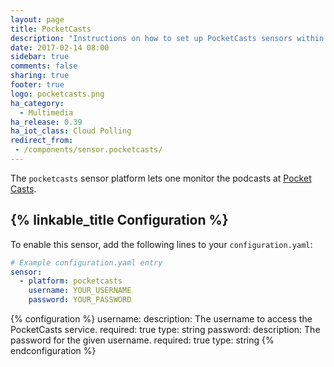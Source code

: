 ```yaml
---
layout: page
title: PocketCasts
description: "Instructions on how to set up PocketCasts sensors within Home Assistant."
date: 2017-02-14 08:00
sidebar: true
comments: false
sharing: true
footer: true
logo: pocketcasts.png
ha_category:
  - Multimedia
ha_release: 0.39
ha_iot_class: Cloud Polling
redirect_from:
 - /components/sensor.pocketcasts/
---
```


The `pocketcasts` sensor platform lets one monitor the podcasts at [Pocket Casts](https://play.pocketcasts.com/).

## {% linkable_title Configuration %}

To enable this sensor, add the following lines to your `configuration.yaml`:

```yaml
# Example configuration.yaml entry
sensor:
  - platform: pocketcasts
    username: YOUR_USERNAME
    password: YOUR_PASSWORD
```

{% configuration %}
username:
  description: The username to access the PocketCasts service.
  required: true
  type: string
password:
  description: The password for the given username.
  required: true
  type: string
{% endconfiguration %}
